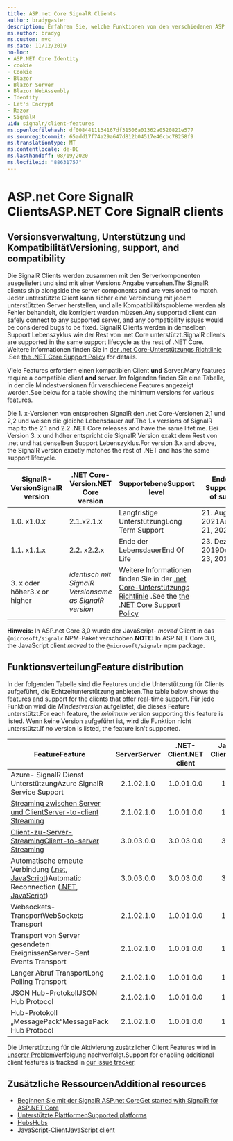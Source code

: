 ```yaml
---
title: ASP.net Core SignalR Clients
author: bradygaster
description: Erfahren Sie, welche Funktionen von den verschiedenen ASP.net Core Clients unterstützt werden SignalR .
ms.author: bradyg
ms.custom: mvc
ms.date: 11/12/2019
no-loc:
- ASP.NET Core Identity
- cookie
- Cookie
- Blazor
- Blazor Server
- Blazor WebAssembly
- Identity
- Let's Encrypt
- Razor
- SignalR
uid: signalr/client-features
ms.openlocfilehash: df0084411134167df31506a01362a0520821e577
ms.sourcegitcommit: 65add17f74a29a647d812b04517e46cbc78258f9
ms.translationtype: MT
ms.contentlocale: de-DE
ms.lasthandoff: 08/19/2020
ms.locfileid: "88631757"
---
```

# <a name="aspnet-core-no-locsignalr-clients"></a><span data-ttu-id="38b2d-103">ASP.net Core SignalR Clients</span><span class="sxs-lookup"><span data-stu-id="38b2d-103">ASP.NET Core SignalR clients</span></span>

## <a name="versioning-support-and-compatibility"></a><span data-ttu-id="38b2d-104">Versionsverwaltung, Unterstützung und Kompatibilität</span><span class="sxs-lookup"><span data-stu-id="38b2d-104">Versioning, support, and compatibility</span></span>

<span data-ttu-id="38b2d-105">Die SignalR Clients werden zusammen mit den Serverkomponenten ausgeliefert und sind mit einer Versions Angabe versehen.</span><span class="sxs-lookup"><span data-stu-id="38b2d-105">The SignalR clients ship alongside the server components and are versioned to match.</span></span> <span data-ttu-id="38b2d-106">Jeder unterstützte Client kann sicher eine Verbindung mit jedem unterstützten Server herstellen, und alle Kompatibilitätsprobleme werden als Fehler behandelt, die korrigiert werden müssen.</span><span class="sxs-lookup"><span data-stu-id="38b2d-106">Any supported client can safely connect to any supported server, and any compatibility issues would be considered bugs to be fixed.</span></span> <span data-ttu-id="38b2d-107">SignalR Clients werden in demselben Support Lebenszyklus wie der Rest von .net Core unterstützt.</span><span class="sxs-lookup"><span data-stu-id="38b2d-107">SignalR clients are supported in the same support lifecycle as the rest of .NET Core.</span></span> <span data-ttu-id="38b2d-108">Weitere Informationen finden Sie in [der .net Core-Unterstützungs Richtlinie](https://dotnet.microsoft.com/platform/support/policy/dotnet-core) .</span><span class="sxs-lookup"><span data-stu-id="38b2d-108">See [the .NET Core Support Policy](https://dotnet.microsoft.com/platform/support/policy/dotnet-core) for details.</span></span>

<span data-ttu-id="38b2d-109">Viele Features erfordern einen kompatiblen Client **und** Server.</span><span class="sxs-lookup"><span data-stu-id="38b2d-109">Many features require a compatible client **and** server.</span></span> <span data-ttu-id="38b2d-110">Im folgenden finden Sie eine Tabelle, in der die Mindestversionen für verschiedene Features angezeigt werden.</span><span class="sxs-lookup"><span data-stu-id="38b2d-110">See below for a table showing the minimum versions for various features.</span></span>

<span data-ttu-id="38b2d-111">Die 1. x-Versionen von entsprechen SignalR den .net Core-Versionen 2,1 und 2,2 und weisen die gleiche Lebensdauer auf.</span><span class="sxs-lookup"><span data-stu-id="38b2d-111">The 1.x versions of SignalR map to the 2.1 and 2.2 .NET Core releases and have the same lifetime.</span></span> <span data-ttu-id="38b2d-112">Bei Version 3. x und höher entspricht die SignalR Version exakt dem Rest von .net und hat denselben Support Lebenszyklus.</span><span class="sxs-lookup"><span data-stu-id="38b2d-112">For version 3.x and above, the SignalR version exactly matches the rest of .NET and has the same support lifecycle.</span></span>

| <span data-ttu-id="38b2d-113">SignalR-Version</span><span class="sxs-lookup"><span data-stu-id="38b2d-113">SignalR version</span></span> | <span data-ttu-id="38b2d-114">.NET Core-Version</span><span class="sxs-lookup"><span data-stu-id="38b2d-114">.NET Core version</span></span> | <span data-ttu-id="38b2d-115">Supportebene</span><span class="sxs-lookup"><span data-stu-id="38b2d-115">Support level</span></span> | <span data-ttu-id="38b2d-116">Ende des Supports</span><span class="sxs-lookup"><span data-stu-id="38b2d-116">End of support</span></span> |
| - | - | - | - |
| <span data-ttu-id="38b2d-117">1.0. x</span><span class="sxs-lookup"><span data-stu-id="38b2d-117">1.0.x</span></span> | <span data-ttu-id="38b2d-118">2.1.x</span><span class="sxs-lookup"><span data-stu-id="38b2d-118">2.1.x</span></span> | <span data-ttu-id="38b2d-119">Langfristige Unterstützung</span><span class="sxs-lookup"><span data-stu-id="38b2d-119">Long Term Support</span></span> | <span data-ttu-id="38b2d-120">21. August 2021</span><span class="sxs-lookup"><span data-stu-id="38b2d-120">August 21, 2021</span></span> |
| <span data-ttu-id="38b2d-121">1.1. x</span><span class="sxs-lookup"><span data-stu-id="38b2d-121">1.1.x</span></span> | <span data-ttu-id="38b2d-122">2.2. x</span><span class="sxs-lookup"><span data-stu-id="38b2d-122">2.2.x</span></span> | <span data-ttu-id="38b2d-123">Ende der Lebensdauer</span><span class="sxs-lookup"><span data-stu-id="38b2d-123">End Of Life</span></span> | <span data-ttu-id="38b2d-124">23. Dezember 2019</span><span class="sxs-lookup"><span data-stu-id="38b2d-124">December 23, 2019</span></span> |
| <span data-ttu-id="38b2d-125">3. x oder höher</span><span class="sxs-lookup"><span data-stu-id="38b2d-125">3.x or higher</span></span> | <span data-ttu-id="38b2d-126">*identisch mit SignalR Version*</span><span class="sxs-lookup"><span data-stu-id="38b2d-126">*same as SignalR version*</span></span> | <span data-ttu-id="38b2d-127">Weitere Informationen finden Sie in der [.net Core-Unterstützungs Richtlinie](https://dotnet.microsoft.com/platform/support/policy/dotnet-core) .</span><span class="sxs-lookup"><span data-stu-id="38b2d-127">See the [the .NET Core Support Policy](https://dotnet.microsoft.com/platform/support/policy/dotnet-core)</span></span> |

<span data-ttu-id="38b2d-128">**Hinweis:** In ASP.net Core 3,0 wurde der JavaScript- *moved* Client in das `@microsoft/signalr` NPM-Paket verschoben.</span><span class="sxs-lookup"><span data-stu-id="38b2d-128">**NOTE:** In ASP.NET Core 3.0, the JavaScript client *moved* to the `@microsoft/signalr` npm package.</span></span>

## <a name="feature-distribution"></a><span data-ttu-id="38b2d-129">Funktionsverteilung</span><span class="sxs-lookup"><span data-stu-id="38b2d-129">Feature distribution</span></span>

<span data-ttu-id="38b2d-130">In der folgenden Tabelle sind die Features und die Unterstützung für Clients aufgeführt, die Echtzeitunterstützung anbieten.</span><span class="sxs-lookup"><span data-stu-id="38b2d-130">The table below shows the features and support for the clients that offer real-time support.</span></span> <span data-ttu-id="38b2d-131">Für jede Funktion wird die *Mindestversion* aufgelistet, die dieses Feature unterstützt.</span><span class="sxs-lookup"><span data-stu-id="38b2d-131">For each feature, the *minimum* version supporting this feature is listed.</span></span> <span data-ttu-id="38b2d-132">Wenn keine Version aufgeführt ist, wird die Funktion nicht unterstützt.</span><span class="sxs-lookup"><span data-stu-id="38b2d-132">If no version is listed, the feature isn't supported.</span></span>

| <span data-ttu-id="38b2d-133">Feature</span><span class="sxs-lookup"><span data-stu-id="38b2d-133">Feature</span></span> | <span data-ttu-id="38b2d-134">Server</span><span class="sxs-lookup"><span data-stu-id="38b2d-134">Server</span></span> | <span data-ttu-id="38b2d-135">.NET-Client</span><span class="sxs-lookup"><span data-stu-id="38b2d-135">.NET client</span></span> | <span data-ttu-id="38b2d-136">JavaScript-Client</span><span class="sxs-lookup"><span data-stu-id="38b2d-136">JavaScript client</span></span> | <span data-ttu-id="38b2d-137">Java-Client</span><span class="sxs-lookup"><span data-stu-id="38b2d-137">Java client</span></span> |
| ---- | :-: | :-: | :-: | :-: |
| <span data-ttu-id="38b2d-138">Azure- SignalR Dienst Unterstützung</span><span class="sxs-lookup"><span data-stu-id="38b2d-138">Azure SignalR Service Support</span></span> |<span data-ttu-id="38b2d-139">2.1.0</span><span class="sxs-lookup"><span data-stu-id="38b2d-139">2.1.0</span></span>|<span data-ttu-id="38b2d-140">1.0.0</span><span class="sxs-lookup"><span data-stu-id="38b2d-140">1.0.0</span></span>|<span data-ttu-id="38b2d-141">1.0.0</span><span class="sxs-lookup"><span data-stu-id="38b2d-141">1.0.0</span></span>|<span data-ttu-id="38b2d-142">1.0.0</span><span class="sxs-lookup"><span data-stu-id="38b2d-142">1.0.0</span></span>|
| [<span data-ttu-id="38b2d-143">Streaming zwischen Server und Client</span><span class="sxs-lookup"><span data-stu-id="38b2d-143">Server-to-client Streaming</span></span>](xref:signalr/streaming)          |<span data-ttu-id="38b2d-144">2.1.0</span><span class="sxs-lookup"><span data-stu-id="38b2d-144">2.1.0</span></span>|<span data-ttu-id="38b2d-145">1.0.0</span><span class="sxs-lookup"><span data-stu-id="38b2d-145">1.0.0</span></span>|<span data-ttu-id="38b2d-146">1.0.0</span><span class="sxs-lookup"><span data-stu-id="38b2d-146">1.0.0</span></span>|<span data-ttu-id="38b2d-147">1.0.0</span><span class="sxs-lookup"><span data-stu-id="38b2d-147">1.0.0</span></span>|
| [<span data-ttu-id="38b2d-148">Client-zu-Server-Streaming</span><span class="sxs-lookup"><span data-stu-id="38b2d-148">Client-to-server Streaming</span></span>](xref:signalr/streaming)          |<span data-ttu-id="38b2d-149">3.0.0</span><span class="sxs-lookup"><span data-stu-id="38b2d-149">3.0.0</span></span>|<span data-ttu-id="38b2d-150">3.0.0</span><span class="sxs-lookup"><span data-stu-id="38b2d-150">3.0.0</span></span>|<span data-ttu-id="38b2d-151">3.0.0</span><span class="sxs-lookup"><span data-stu-id="38b2d-151">3.0.0</span></span>|<span data-ttu-id="38b2d-152">3.0.0</span><span class="sxs-lookup"><span data-stu-id="38b2d-152">3.0.0</span></span>|
| <span data-ttu-id="38b2d-153">Automatische erneute Verbindung ([.net](/aspnet/core/signalr/dotnet-client?view=aspnetcore-3.0&tabs=visual-studio#handle-lost-connection), [JavaScript](/aspnet/core/signalr/javascript-client?view=aspnetcore-3.0#reconnect-clients))</span><span class="sxs-lookup"><span data-stu-id="38b2d-153">Automatic Reconnection ([.NET](/aspnet/core/signalr/dotnet-client?view=aspnetcore-3.0&tabs=visual-studio#handle-lost-connection), [JavaScript](/aspnet/core/signalr/javascript-client?view=aspnetcore-3.0#reconnect-clients))</span></span>          |<span data-ttu-id="38b2d-154">3.0.0</span><span class="sxs-lookup"><span data-stu-id="38b2d-154">3.0.0</span></span>|<span data-ttu-id="38b2d-155">3.0.0</span><span class="sxs-lookup"><span data-stu-id="38b2d-155">3.0.0</span></span>|<span data-ttu-id="38b2d-156">3.0.0</span><span class="sxs-lookup"><span data-stu-id="38b2d-156">3.0.0</span></span>|❌|
| <span data-ttu-id="38b2d-157">Websockets-Transport</span><span class="sxs-lookup"><span data-stu-id="38b2d-157">WebSockets Transport</span></span> |<span data-ttu-id="38b2d-158">2.1.0</span><span class="sxs-lookup"><span data-stu-id="38b2d-158">2.1.0</span></span>|<span data-ttu-id="38b2d-159">1.0.0</span><span class="sxs-lookup"><span data-stu-id="38b2d-159">1.0.0</span></span>|<span data-ttu-id="38b2d-160">1.0.0</span><span class="sxs-lookup"><span data-stu-id="38b2d-160">1.0.0</span></span>|<span data-ttu-id="38b2d-161">1.0.0</span><span class="sxs-lookup"><span data-stu-id="38b2d-161">1.0.0</span></span>|
| <span data-ttu-id="38b2d-162">Transport von Server gesendeten Ereignissen</span><span class="sxs-lookup"><span data-stu-id="38b2d-162">Server-Sent Events Transport</span></span> |<span data-ttu-id="38b2d-163">2.1.0</span><span class="sxs-lookup"><span data-stu-id="38b2d-163">2.1.0</span></span>|<span data-ttu-id="38b2d-164">1.0.0</span><span class="sxs-lookup"><span data-stu-id="38b2d-164">1.0.0</span></span>|<span data-ttu-id="38b2d-165">1.0.0</span><span class="sxs-lookup"><span data-stu-id="38b2d-165">1.0.0</span></span>|❌|
| <span data-ttu-id="38b2d-166">Langer Abruf Transport</span><span class="sxs-lookup"><span data-stu-id="38b2d-166">Long Polling Transport</span></span> |<span data-ttu-id="38b2d-167">2.1.0</span><span class="sxs-lookup"><span data-stu-id="38b2d-167">2.1.0</span></span>|<span data-ttu-id="38b2d-168">1.0.0</span><span class="sxs-lookup"><span data-stu-id="38b2d-168">1.0.0</span></span>|<span data-ttu-id="38b2d-169">1.0.0</span><span class="sxs-lookup"><span data-stu-id="38b2d-169">1.0.0</span></span>|<span data-ttu-id="38b2d-170">3.0.0</span><span class="sxs-lookup"><span data-stu-id="38b2d-170">3.0.0</span></span>|
| <span data-ttu-id="38b2d-171">JSON Hub-Protokoll</span><span class="sxs-lookup"><span data-stu-id="38b2d-171">JSON Hub Protocol</span></span> |<span data-ttu-id="38b2d-172">2.1.0</span><span class="sxs-lookup"><span data-stu-id="38b2d-172">2.1.0</span></span>|<span data-ttu-id="38b2d-173">1.0.0</span><span class="sxs-lookup"><span data-stu-id="38b2d-173">1.0.0</span></span>|<span data-ttu-id="38b2d-174">1.0.0</span><span class="sxs-lookup"><span data-stu-id="38b2d-174">1.0.0</span></span>|<span data-ttu-id="38b2d-175">1.0.0</span><span class="sxs-lookup"><span data-stu-id="38b2d-175">1.0.0</span></span>|
| <span data-ttu-id="38b2d-176">Hub-Protokoll „MessagePack“</span><span class="sxs-lookup"><span data-stu-id="38b2d-176">MessagePack Hub Protocol</span></span> |<span data-ttu-id="38b2d-177">2.1.0</span><span class="sxs-lookup"><span data-stu-id="38b2d-177">2.1.0</span></span>|<span data-ttu-id="38b2d-178">1.0.0</span><span class="sxs-lookup"><span data-stu-id="38b2d-178">1.0.0</span></span>|<span data-ttu-id="38b2d-179">1.0.0</span><span class="sxs-lookup"><span data-stu-id="38b2d-179">1.0.0</span></span>|❌|

<span data-ttu-id="38b2d-180">Die Unterstützung für die Aktivierung zusätzlicher Client Features wird in [unserer Problem](https://github.com/dotnet/AspNetCore/issues)Verfolgung nachverfolgt.</span><span class="sxs-lookup"><span data-stu-id="38b2d-180">Support for enabling additional client features is tracked in [our issue tracker](https://github.com/dotnet/AspNetCore/issues).</span></span>

## <a name="additional-resources"></a><span data-ttu-id="38b2d-181">Zusätzliche Ressourcen</span><span class="sxs-lookup"><span data-stu-id="38b2d-181">Additional resources</span></span>

* [<span data-ttu-id="38b2d-182">Beginnen Sie mit der SignalR ASP.net Core</span><span class="sxs-lookup"><span data-stu-id="38b2d-182">Get started with SignalR for ASP.NET Core</span></span>](xref:tutorials/signalr)
* [<span data-ttu-id="38b2d-183">Unterstützte Plattformen</span><span class="sxs-lookup"><span data-stu-id="38b2d-183">Supported platforms</span></span>](xref:signalr/supported-platforms)
* [<span data-ttu-id="38b2d-184">Hubs</span><span class="sxs-lookup"><span data-stu-id="38b2d-184">Hubs</span></span>](xref:signalr/hubs)
* [<span data-ttu-id="38b2d-185">JavaScript-Client</span><span class="sxs-lookup"><span data-stu-id="38b2d-185">JavaScript client</span></span>](xref:signalr/javascript-client)
